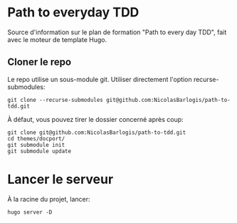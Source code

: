 # Path to everyday TDD
Source d'information sur le plan de formation "Path to every day TDD", fait avec le moteur de template Hugo.

## Cloner le repo
Le repo utilise un sous-module git.
Utiliser directement l'option recurse-submodules:
```
git clone --recurse-submodules git@github.com:NicolasBarlogis/path-to-tdd.git
```

À défaut, vous pouvez tirer le dossier concerné après coup:
```
git clone git@github.com:NicolasBarlogis/path-to-tdd.git
cd themes/docport/
git submodule init
git submodule update
```

# Lancer le serveur
À la racine du projet, lancer:
```
hugo server -D
```